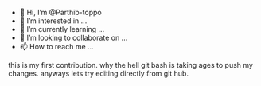 - 👋 Hi, I’m @Parthib-toppo
- 👀 I’m interested in ...
- 🌱 I’m currently learning ...
- 💞️ I’m looking to collaborate on ...
- 📫 How to reach me ...

this is my first contribution.
why the hell git bash is taking ages to push my changes.
anyways lets try editing directly from git hub.

<!---
Parthib-toppo/Parthib-toppo is a ✨ special ✨ repository because its `README.md` (this file) appears on your GitHub profile.
You can click the Preview link to take a look at your changes.
--->
